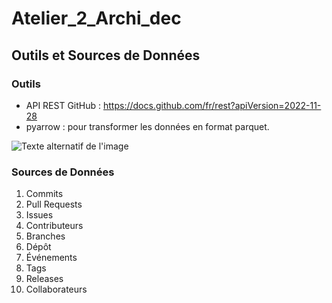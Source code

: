 # Atelier_2_Archi_dec

## Outils et Sources de Données

### Outils
- API REST GitHub : https://docs.github.com/fr/rest?apiVersion=2022-11-28
- pyarrow : pour transformer les données en format parquet.


![Texte alternatif de l'image](Downloads\archgi_image\image1)

### Sources de Données
1. Commits
2. Pull Requests
3. Issues
4. Contributeurs
5. Branches
6. Dépôt
7. Événements
8. Tags
9. Releases
10. Collaborateurs
